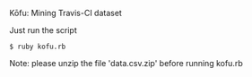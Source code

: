 Kōfu: Mining Travis-CI dataset

Just run the script

```
$ ruby kofu.rb
```


Note: please unzip the file 'data.csv.zip' before running kofu.rb 
